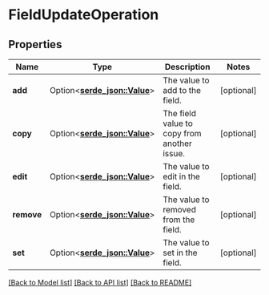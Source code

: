 # FieldUpdateOperation

## Properties

Name | Type | Description | Notes
------------ | ------------- | ------------- | -------------
**add** | Option<[**serde_json::Value**](.md)> | The value to add to the field. | [optional]
**copy** | Option<[**serde_json::Value**](.md)> | The field value to copy from another issue. | [optional]
**edit** | Option<[**serde_json::Value**](.md)> | The value to edit in the field. | [optional]
**remove** | Option<[**serde_json::Value**](.md)> | The value to removed from the field. | [optional]
**set** | Option<[**serde_json::Value**](.md)> | The value to set in the field. | [optional]

[[Back to Model list]](../README.md#documentation-for-models) [[Back to API list]](../README.md#documentation-for-api-endpoints) [[Back to README]](../README.md)


